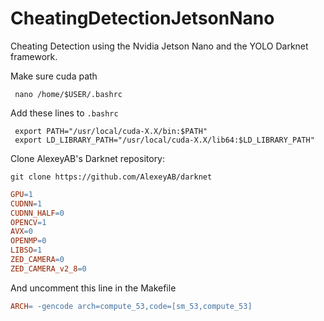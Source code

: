 # CheatingDetectionJetsonNano
Cheating Detection using the Nvidia Jetson Nano and the YOLO Darknet framework.


Make sure cuda path
```Shell
 nano /home/$USER/.bashrc
```
Add these lines to ```.bashrc```
```Vim
 export PATH="/usr/local/cuda-X.X/bin:$PATH"
 export LD_LIBRARY_PATH="/usr/local/cuda-X.X/lib64:$LD_LIBRARY_PATH"
```


Clone AlexeyAB's Darknet repository:

```Shell
git clone https://github.com/AlexeyAB/darknet
```

```Makefile
GPU=1
CUDNN=1
CUDNN_HALF=0
OPENCV=1
AVX=0
OPENMP=0
LIBSO=1
ZED_CAMERA=0
ZED_CAMERA_v2_8=0
```

And uncomment this line in the Makefile
```Makefile
ARCH= -gencode arch=compute_53,code=[sm_53,compute_53]
```
